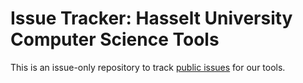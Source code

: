 # Issue Tracker: Hasselt University Computer Science Tools

This is an issue-only repository to track [public issues](https://github.com/INF-Tools-GitHub/issue-tracker/issues) for our tools.
